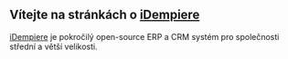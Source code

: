 ## Vítejte na stránkách o [iDempiere](http://idempiere.cz)

[iDempiere](http://idempiere.cz) je pokročilý open-source ERP a CRM systém 
pro společnosti střední a větší velikosti.

